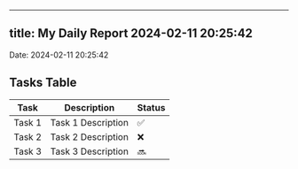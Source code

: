 
---
title: My Daily Report 2024-02-11 20:25:42
---

Date: 2024-02-11 20:25:42

## Tasks Table

| Task | Description | Status |
|------|-------------|--------|
| Task 1 | Task 1 Description | ✅ |
| Task 2 | Task 2 Description | ❌ |
| Task 3 | Task 3 Description | 🔜 |
